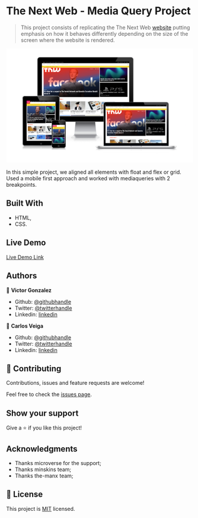 # The Next Web - Media Query Project

> This project consists of replicating the The Next Web [website](https://thenextweb.com/) putting emphasis on how it behaves differently depending on the size of the screen where the website is rendered.

![screenshot](./app_screenshot.png)

In this simple project, we aligned all elements with float and flex or grid.
Used a mobile first approach and worked with mediaqueries with 2 breakpoints.

## Built With
- HTML,
- CSS.

## Live Demo

[Live Demo Link](https://raw.githack.com/Shaqri/The-next-web/feature/index.html)

## Authors

👤 **Victor Gonzalez**

- Github: [@githubhandle](https://github.com/shaqri)
- Twitter: [@twitterhandle](https://twitter.com/victorgonbu1 )
- Linkedin: [linkedin](https://www.linkedin.com/in/victor-manuel-gonzalez-buitrago-8704731a5/)

👤 **Carlos Veiga**

- Github: [@githubhandle](https://github.com/wrakc)
- Twitter: [@twitterhandle](https://twitter.com/carlosveig)
- Linkedin: [linkedin](https://linkedin.com/chveiga)

## 🤝 Contributing

Contributions, issues and feature requests are welcome!

Feel free to check the [issues page](issues/).

## Show your support

Give a ⭐️ if you like this project!

## Acknowledgments

- Thanks microverse for the support;
- Thanks minskins team;
- Thanks the-manx team;

## 📝 License

This project is [MIT](lic.url) licensed.
